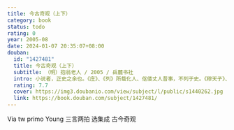 ```yaml
---
title: 今古奇观（上下）
category: book
status: todo
rating: 0
year: 2005-08
date: 2024-01-07 20:35:07+08:00
douban:
  id: "1427481"
  title: 今古奇观（上下）
  subtitle: （明）抱翁老人 / 2005 / 岳麓书社
  intro: 小说者，正史之余也。《庄》、《列》所载化人、伛偻丈人昔事，不列于史。《穆天子》、《四公传》、《吴越春秋》，皆小说之类也。《开元遗事》、《红线》、《无双》、《香丸》、《隐娘》诸传，《睽车》、《夷坚》各志，名为小说，而其文雅驯，闾阎罕能道之。代人黄繙绰、敬新磨等，搬演杂剧，隐讽时事，事属乌有，虽通于俗，其本不传。至有宋，孝是以天下养太上，命传从访民间奇事，日进一回，谓之说话人，而通俗演义一种，乃始盛行。然事多鄙俚，加以忌讳，读之嚼蜡，殊不足观。元施、罗二公，大杨斯道，《水浒》、《三国》，奇奇正正，河汉无极。论者以二集配《伯喈》、《西厢》传奇，号四大书，厥现伟矣。迫于皇明，文治聿新，作者竞爽，勿论廊庙鸿编，即稗官野史，卓然*绝千古，说书一家，亦有专门。然《金瓶》书而，贻讥於诲淫；《西游》、《西洋》，逞臆于画鬼。无关风化，奚取连篇？墨憨斋增补《平妖》，穷工极变，不失本未，其技在《水浒》、《三国》之间。至所纂《喻世》、《警世》、《醒世》三言，极摹人情世态之歧，备写悲欢离合立致，可谓钦异拔新，洞心骇目。而曲终奏雅，归于厚俗。即空观主人壶矢代兴，爱有《拍案惊奇》两刻，颇费搜获，足供谈麈。合之大二百种，卷性浩繁，观览难周；且罗辑取盈，安得事事皆奇。辟如印累累，经若苦，虽公选之世，宁无一二具臣充位。余拟拔其尤百回，重加绣梓，以成巨览，而抱瓮老人先得我心，选别四十种，名为《今古奇观》。夫蜃楼海市，焰山火井，现非不奇，然非耳目经见之事，未免为疑冰之虫。故夫天下之真奇，在未有不出于庸常者也。仁义礼智，谓之常心；忠孝节烈，谓之常行；善恶果报，谓之常理；圣贤豪杰，谓之常人。然常心不多葆，常行不多修，常理不多见，常人不多见，则相与惊而道之。闻者或悲或叹，或喜或愕。其善者知劝，而不善者亦有所惭恧惊惕，以共成风化之美。则夫动人以至奇者，乃训人以至常者也。吾安知闾阎之务不通于廊庙，稗秕之语不符干正史？若作吞刀吐火、冬雷夏冰例观，是引人云雾，全无是处。吾以望之善读小说者。姑苏笑花主人漫题
  rating: 7.7
  cover: https://img3.doubanio.com/view/subject/l/public/s1440262.jpg
  link: https://book.douban.com/subject/1427481/
---
```


Via tw primo Young 三言两拍 选集成 古今奇观
